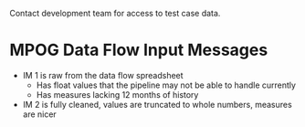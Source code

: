 Contact development team for access to test case data.

# MPOG Data Flow Input Messages
- IM 1 is raw from the data flow spreadsheet
    - Has float values that the pipeline may not be able to handle currently
    - Has measures lacking 12 months of history
- IM 2 is fully cleaned, values are truncated to whole numbers, measures are nicer
